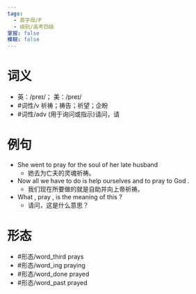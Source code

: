 ```yaml
---
tags:
  - 首字母/P
  - 级别/高考四级
掌握: false
模糊: false
---
```

# 词义
- 英：/preɪ/； 美：/preɪ/
- #词性/v  祈祷；祷告；祈望；企盼
- #词性/adv  (用于询问或指示)请问，请
# 例句
- She went to pray for the soul of her late husband
	- 她去为亡夫的灵魂祈祷。
- Now all we have to do is help ourselves and to pray to God .
	- 我们现在所要做的就是自助并向上帝祈祷。
- What , pray , is the meaning of this ?
	- 请问，这是什么意思？
# 形态
- #形态/word_third prays
- #形态/word_ing praying
- #形态/word_done prayed
- #形态/word_past prayed
